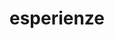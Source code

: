 ---
layout: page
title: esperienze
nav: true
nav_order: 2
dropdown: true
children:
    - title: cv
      permalink: /cv/
    # - title: divider
    - title: pubblicazioni
      permalink: /publications/
    - title: docenze
      permalink: /teaching/
---